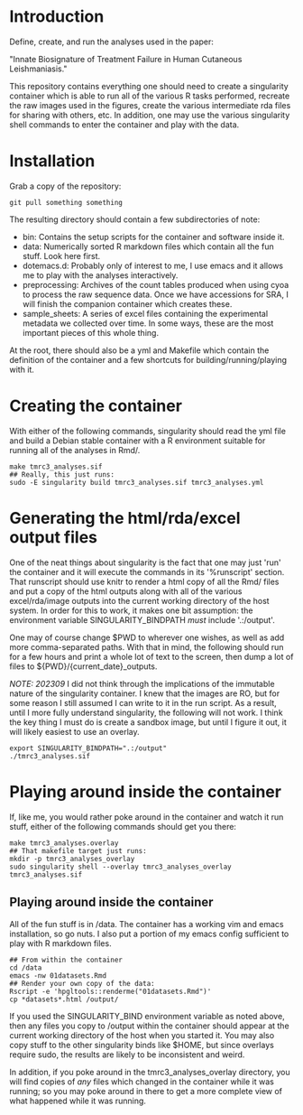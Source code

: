 # Introduction

Define, create, and run the analyses used in the paper:

"Innate Biosignature of Treatment Failure in Human Cutaneous Leishmaniasis."

This repository contains everything one should need to create a
singularity container which is able to run all of the various R
tasks performed, recreate the raw images used in the figures, create
the various intermediate rda files for sharing with others, etc.  In
addition, one may use the various singularity shell commands to enter
the container and play with the data.

# Installation

Grab a copy of the repository:

```{bash, eval=FALSE}
git pull something something
```

The resulting directory should contain a few subdirectories of note:

* bin: Contains the setup scripts for the container and software
  inside it.
* data: Numerically sorted R markdown files which contain all the fun
  stuff.  Look here first.
* dotemacs.d: Probably only of interest to me, I use emacs and it
  allows me to play with the analyses interactively.
* preprocessing: Archives of the count tables produced when using cyoa
  to process the raw sequence data. Once we have accessions for SRA, I
  will finish the companion container which creates these.
* sample_sheets: A series of excel files containing the experimental
  metadata we collected over time.  In some ways, these are the most
  important pieces of this whole thing.

At the root, there should also be a yml and Makefile which contain the
definition of the container and a few shortcuts for
building/running/playing with it.

# Creating the container

With either of the following commands, singularity should read the yml
file and build a Debian stable container with a R environment suitable
for running all of the analyses in Rmd/.

```{bash, eval=FALSE}
make tmrc3_analyses.sif
## Really, this just runs:
sudo -E singularity build tmrc3_analyses.sif tmrc3_analyses.yml
```

# Generating the html/rda/excel output files

One of the neat things about singularity is the fact that one may just
'run' the container and it will execute the commands in its
'%runscript' section.  That runscript should use knitr to render a
html copy of all the Rmd/ files and put a copy of the html outputs
along with all of the various excel/rda/image outputs into the current
working directory of the host system.  In order for this to work, it
makes one bit assumption: the environment variable
SINGULARITY_BINDPATH _must_ include '.:/output'.

One may of course change $PWD to wherever one wishes, as well as add
more comma-separated paths.  With that in mind, the following should
run for a few hours and print a whole lot of text to the screen, then
dump a lot of files to ${PWD}/{current_date}_outputs.

*NOTE: 202309* I did not think through the implications of the
immutable nature of the singularity container.  I knew that the images
are RO, but for some reason I still assumed I can write to it in the
run script.  As a result, until I more fully understand singularity,
the following will not work.  I think the key thing I must do is
create a sandbox image, but until I figure it out, it will likely
easiest to use an overlay.

```{bash, eval=FALSE}
export SINGULARITY_BINDPATH=".:/output"
./tmrc3_analyses.sif
```

# Playing around inside the container

If, like me, you would rather poke around in the container and watch
it run stuff, either of the following commands should get you there:

```{bash, eval=FALSE}
make tmrc3_analyses.overlay
## That makefile target just runs:
mkdir -p tmrc3_analyses_overlay
sudo singularity shell --overlay tmrc3_analyses_overlay tmrc3_analyses.sif
```

## Playing around inside the container

All of the fun stuff is in /data.  The container has a working vim and
emacs installation, so go nuts. I also put a portion of my emacs
config sufficient to play with R markdown files.

```{bash, eval=FALSE}
## From within the container
cd /data
emacs -nw 01datasets.Rmd
## Render your own copy of the data:
Rscript -e 'hpgltools::renderme("01datasets.Rmd")'
cp *datasets*.html /output/
```

If you used the SINGULARITY_BIND environment variable as noted above,
then any files you copy to /output within the container should appear
at the current working directory of the host when you started it.  You
may also copy stuff to the other singularity binds like $HOME, but
since overlays require sudo, the results are likely to be inconsistent
and weird.

In addition, if you poke around in the tmrc3_analyses_overlay
directory, you will find copies of _any_ files which changed in the
container while it was running; so you may poke around in there to get
a more complete view of what happened while it was running.
